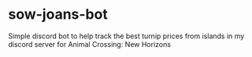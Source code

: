 # sow-joans-bot
Simple discord bot to help track the best turnip prices from islands in my discord server for Animal Crossing: New Horizons
